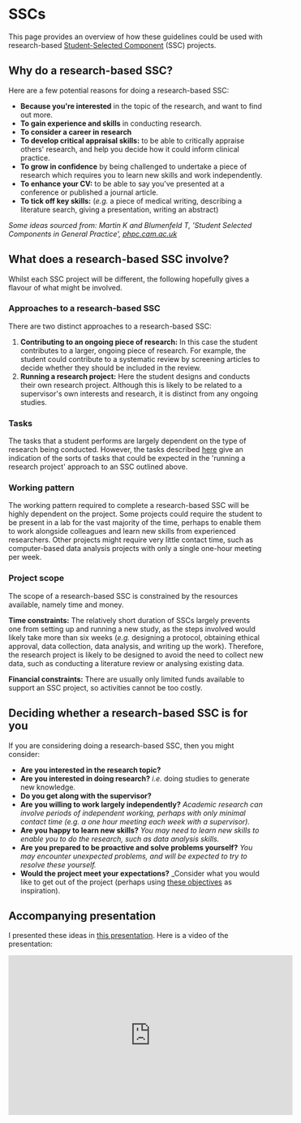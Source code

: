 SSCs
=======================

This page provides an overview of how these guidelines could be used with research-based [Student-Selected Component](https://www.healthcareers.nhs.uk/explore-roles/doctors/medical-school/medical-student-selected-components-sscs) (SSC) projects.

## Why do a research-based SSC?

Here are a few potential reasons for doing a research-based SSC:
- **Because you're interested** in the topic of the research, and want to find out more.
- **To gain experience and skills** in conducting research.
- **To consider a career in research**
- **To develop critical appraisal skills:** to be able to critically appraise others' research, and help you decide how it could inform clinical practice.
- **To grow in confidence** by being challenged to undertake a piece of research which requires you to learn new skills and work independently.
- **To enhance your CV:** to be able to say you've presented at a conference or published a journal article.
- **To tick off key skills:** (_e.g._ a piece of medical writing, describing a literature search, giving a presentation, writing an abstract)

_Some ideas sourced from: Martin K and Blumenfeld T, 'Student Selected Components in General Practice', [phpc.cam.ac.uk](https://www.phpc.cam.ac.uk/pcu/files/2014/04/KINNARY-Student-Selected-Components-in-General-Practice-1.pdf)_

## What does a research-based SSC involve?

Whilst each SSC project will be different, the following hopefully gives a flavour of what might be involved.

### Approaches to a research-based SSC

There are two distinct approaches to a research-based SSC:
1. **Contributing to an ongoing piece of research:** In this case the student contributes to a larger, ongoing piece of research. For example, the student could contribute to a systematic review by screening articles to decide whether they should be included in the review.
2. **Running a research project:** Here the student designs and conducts their own research project. Although this is likely to be related to a supervisor's own interests and research, it is distinct from any ongoing studies.

### Tasks

The tasks that a student performs are largely dependent on the type of research being conducted. However, the tasks described [here](./tasks) give an indication of the sorts of tasks that could be expected in the 'running a research project' approach to an SSC outlined above.

### Working pattern

The working pattern required to complete a research-based SSC will be highly dependent on the project. Some projects could require the student to be present in a lab for the vast majority of the time, perhaps to enable them to work alongside colleagues and learn new skills from experienced researchers. Other projects might require very little contact time, such as computer-based data analysis projects with only a single one-hour meeting per week.

### Project scope

The scope of a research-based SSC is constrained by the resources available, namely time and money.

**Time constraints:** The relatively short duration of SSCs largely prevents one from setting up and running a new study, as the steps involved would likely take more than six weeks (_e.g._ designing a protocol, obtaining ethical approval, data collection, data analysis, and writing up the work). Therefore, the research project is likely to be designed to avoid the need to collect new data, such as conducting a literature review or analysing existing data.

**Financial constraints:** There are usually only limited funds available to support an SSC project, so activities cannot be too costly.

## Deciding whether a research-based SSC is for you

If you are considering doing a research-based SSC, then you might consider:
- **Are you interested in the research topic?**
- **Are you interested in doing research?** _i.e._ doing studies to generate new knowledge.
- **Do you get along with the supervisor?**
- **Are you willing to work largely independently?** _Academic research can involve periods of independent working, perhaps with only minimal contact time (e.g. a one hour meeting each week with a supervisor)._
- **Are you happy to learn new skills?** _You may need to learn new skills to enable you to do the research, such as data analysis skills._
- **Are you prepared to be proactive and solve problems yourself?** _You may encounter unexpected problems, and will be expected to try to resolve these yourself._
- **Would the project meet your expectations?** _Consider what you would like to get out of the project (perhaps using [these objectives](./learning-objectives) as inspiration).

## Accompanying presentation

I presented these ideas in [this presentation](http://peterhcharlton.github.io/talk/research-based-student-selected-components/). Here is a video of the presentation:

<iframe width="560" height="315" src="https://www.youtube.com/embed/pmAOZHEoBHU?si=uIQrj466LgTjQXUK" title="YouTube video player" frameborder="0" allow="accelerometer; autoplay; clipboard-write; encrypted-media; gyroscope; picture-in-picture; web-share" allowfullscreen></iframe>
